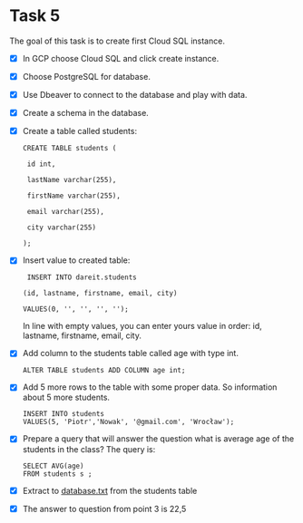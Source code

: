  # **Task 5**

 The goal of this task is to create first Cloud SQL instance.

 - [x] In GCP choose Cloud SQL and click create instance.
 - [x] Choose PostgreSQL for database.
 - [x] Use Dbeaver to connect to the database and play with data.
 - [x] Create a schema in the database.
 - [x] Create a table called students:
 
   ```
   CREATE TABLE students (

    id int,

    lastName varchar(255),

    firstName varchar(255),

    email varchar(255),

    city varchar(255)

   );
   ```

- [x] Insert value to created table:
   ```
    INSERT INTO dareit.students

   (id, lastname, firstname, email, city)

   VALUES(0, '', '', '', '');
   ```
   In line with empty values, you can enter yours value in order: id, lastname, firstname, email, city.

 - [x] Add column to the students table called age with type int.
   ```
   ALTER TABLE students ADD COLUMN age int;
   ```
- [x] Add 5 more rows to the table with some proper data. So   information about 5 more students.
    ```
   INSERT INTO students
   VALUES(5, 'Piotr','Nowak', '@gmail.com', 'Wrocław');
    ```
 - [x] Prepare a query that will answer the question what is average age of the students in the class?
    The query is:
    ```
    SELECT AVG(age)
    FROM students s ;
    ```
 - [x] Extract to [database.txt](https://github.com/magdap1601/dareit-tasks/blob/main/task_5/database.txt) from the students table
 - [x] The answer to question from point 3 is 22,5
